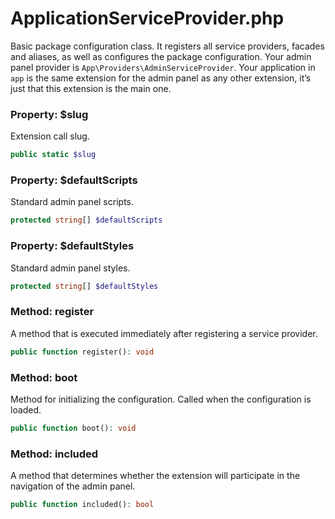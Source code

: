 # ApplicationServiceProvider.php

Basic package configuration class. It registers all service providers, facades and aliases, as well as configures the package configuration.
Your admin panel provider is `App\Providers\AdminServiceProvider`.
Your application in `app` is the same extension for the admin panel as any other extension, it’s just that this extension is the main one.

### Property: $slug
Extension call slug.
```php
public static $slug
```

### Property: $defaultScripts
Standard admin panel scripts.
```php
protected string[] $defaultScripts
```

### Property: $defaultStyles
Standard admin panel styles.
```php
protected string[] $defaultStyles
```

### Method: register
A method that is executed immediately after registering a service provider.
```php
public function register(): void
```

### Method: boot
Method for initializing the configuration. Called when the configuration is loaded.
```php
public function boot(): void
```

### Method: included
A method that determines whether the extension will participate in the navigation of the admin panel.
```php
public function included(): bool
```
